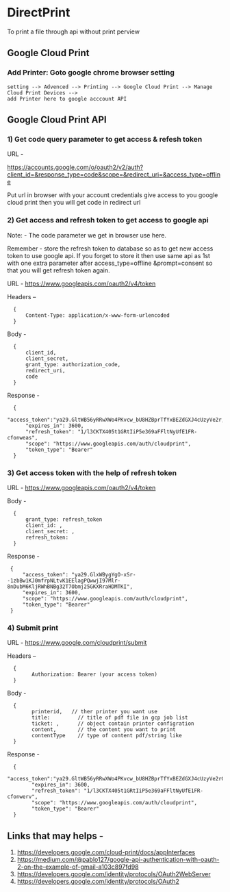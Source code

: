 # DirectPrint
To print a file through api without print perview


## Google Cloud Print

### Add Printer: Goto google chrome browser setting
```
setting --> Advenced --> Printing --> Google Cloud Print --> Manage Cloud Print Devices --> 
add Printer here to google acccount API
```

## Google Cloud Print API

### 1) Get code query parameter to get access & refesh token 


URL -

https://accounts.google.com/o/oauth2/v2/auth?client_id=&response_type=code&scope=&redirect_uri=&access_type=offline 

Put url in browser with your account credentials give access to you google cloud print then you will get code in redirect url

### 2) Get access and refresh token to get access to google api

Note: - The code parameter we get in browser use here.

Remember - store the refresh token to database so as to get new access token to use google api.
If you forget to store it then use same api as 1st with one extra parameter after access_type=offline
&prompt=consent so that you will get refresh token again.

URL - https://www.googleapis.com/oauth2/v4/token 

Headers – 
```
  { 
      Content-Type: application/x-www-form-urlencoded
  }
```

Body - 
```
  {
      client_id,
      client_secret,
      grant_type: authorization_code,
      redirect_uri,
      code
  }
```

Response -
```
  {
      "access_token":"ya29.GltWB56yRRwXWo4PKvcw_bU8HZBprTfYxBEZdGXJ4cUzyVe2r,
      "expires_in": 3600,
      "refresh_token": "1/l3CKTX405t1GRtIiP5e369aFFltNyUfE1FR-cfonweas",
      "scope": "https://www.googleapis.com/auth/cloudprint",
      "token_type": "Bearer"
  }
```

### 3) Get access token with the help of refresh token

URL - https://www.googleapis.com/oauth2/v4/token 

Body - 
```
  {
      grant_type: refresh_token
      client_id: ,
      client_secret: ,
      refresh_token: 
  }
```
Response -
 ```
  {
      "access_token": "ya29.GlxWBygYgO-xSr--1zbBw1KJ0mfrpNLtvK1EElagPQwwjI97Mlr-8nDubM6KljRWhBNBg32T7Obmj25GKXRraHDMTKI",
      "expires_in": 3600,
      "scope": "https://www.googleapis.com/auth/cloudprint",
      "token_type": "Bearer"
  }
```


### 4) Submit print

URL - https://www.google.com/cloudprint/submit 

Headers – 
```
  { 
        Authorization: Bearer (your access token)
  }
```
Body - 
```
  {
        printerid,   // ther printer you want use
        title:         // title of pdf file in gcp job list
        ticket: ,      // object contain printer configration
        content,       // the content you want to print
        contentType    // type of content pdf/string like
  }
```

Response -
```
  {
        "access_token":"ya29.GltWB56yRRwXWo4PKvcw_bU8HZBprTfYxBEZdGXJ4cUzyVe2rGPtb,
        "expires_in": 3600,
        "refresh_token": "1/l3CKTX405t1GRtIiP5e369aFFltNyUfE1FR-cfonwerv",
        "scope": "https://www.googleapis.com/auth/cloudprint",
        "token_type": "Bearer"
  }
```

## Links that may helps -
1. https://developers.google.com/cloud-print/docs/appInterfaces
2. https://medium.com/@pablo127/google-api-authentication-with-oauth-2-on-the-example-of-gmail-a103c897fd98
3. https://developers.google.com/identity/protocols/OAuth2WebServer
4. https://developers.google.com/identity/protocols/OAuth2
